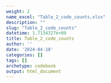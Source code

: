 ```yaml
---
weight: 2
name_excel: "Table_2_code_counts.xlsx"
description: ""
slug: "Table_2_code_counts"
datetime: 1.7134327e+09
title: Table_2_code_counts
author: ''
date: '2024-04-18'
categories: []
tags: []
archetype: codebook
output: html_document
---
```


<div class="tabcontent"></div>
